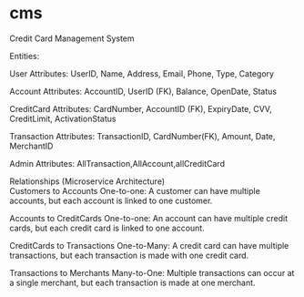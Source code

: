 # cms
Credit Card Management System

Entities: 
	
  User
	Attributes: UserID, Name, Address, Email, Phone, Type, Category 
	
  Account
	Attributes: AccountID, UserID (FK), Balance, OpenDate, Status 
	
  CreditCard
	Attributes: CardNumber, AccountID (FK), ExpiryDate, CVV, CreditLimit, ActivationStatus 
	
  Transaction
	Attributes: TransactionID, CardNumber(FK), Amount, Date,  MerchantID
	
  Admin
	Attributes: AllTransaction,AllAccount,allCreditCard

Relationships (Microservice Architecture)  
	Customers to Accounts
	One-to-one: A customer can have multiple accounts, but each account is linked to one customer. 
	
  Accounts to CreditCards
	One-to-one: An account can have multiple credit cards, but each credit card is linked to one account. 
	
  CreditCards to Transactions
	One-to-Many: A credit card can have multiple transactions, but each transaction is made with one credit card. 
	
  Transactions to Merchants
	Many-to-One: Multiple transactions can occur at a single merchant, but each transaction is made at one merchant.
